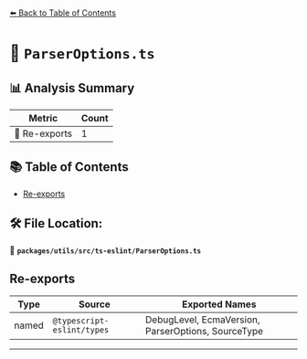 [⬅️ Back to Table of Contents](../../../../index.md)

# 📄 `ParserOptions.ts`

## 📊 Analysis Summary

| Metric | Count |
|--------|-------|
| 🔄 Re-exports | 1 |

## 📚 Table of Contents

- [Re-exports](#re-exports)

## 🛠️ File Location:
📂 **`packages/utils/src/ts-eslint/ParserOptions.ts`**

## Re-exports

| Type | Source | Exported Names |
|------|--------|----------------|
| named | `@typescript-eslint/types` | DebugLevel, EcmaVersion, ParserOptions, SourceType |


---
